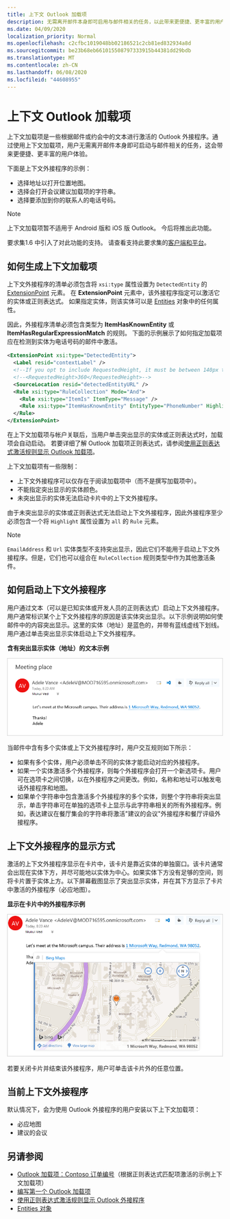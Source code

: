 ```yaml
---
title: 上下文 Outlook 加载项
description: 无需离开邮件本身即可启用与邮件相关的任务，以此带来更便捷、更丰富的用户体验。
ms.date: 04/09/2020
localization_priority: Normal
ms.openlocfilehash: c2cfbc1019048bb02186521c2cb81ed832934a8d
ms.sourcegitcommit: be23b68eb661015508797333915b44381dd29bdb
ms.translationtype: MT
ms.contentlocale: zh-CN
ms.lasthandoff: 06/08/2020
ms.locfileid: "44608955"
---
```

# <a name="contextual-outlook-add-ins"></a>上下文 Outlook 加载项

上下文加载项是一些根据邮件或约会中的文本进行激活的 Outlook 外接程序。通过使用上下文加载项，用户无需离开邮件本身即可启动与邮件相关的任务，这会带来更便捷、更丰富的用户体验。

下面是上下文外接程序的示例：

- 选择地址以打开位置地图。
- 选择会打开会议建议加载项的字符串。
- 选择要添加到你的联系人的电话号码。


> [!NOTE]
> 上下文加载项暂不适用于 Android 版和 iOS 版 Outlook。 今后将推出此功能。
>
> 要求集1.6 中引入了对此功能的支持。 请查看支持此要求集的[客户端和平台](../reference/requirement-sets/outlook-api-requirement-sets.md#requirement-sets-supported-by-exchange-servers-and-outlook-clients)。

## <a name="how-to-make-a-contextual-add-in"></a>如何生成上下文加载项

上下文外接程序的清单必须包含将 `xsi:type` 属性设置为 `DetectedEntity` 的 [ExtensionPoint](../reference/manifest/extensionpoint.md#detectedentity) 元素。 在 **ExtensionPoint** 元素中，该外接程序指定可以激活它的实体或正则表达式。 如果指定实体，则该实体可以是 [Entities](/javascript/api/outlook/office.entities) 对象中的任何属性。

因此，外接程序清单必须包含类型为 **ItemHasKnownEntity** 或 **ItemHasRegularExpressionMatch** 的规则。 下面的示例展示了如何指定加载项应在检测到实体为电话号码的邮件中激活。

```XML
<ExtensionPoint xsi:type="DetectedEntity">
  <Label resid="contextLabel" />
  <!--If you opt to include RequestedHeight, it must be between 140px to 450px, inclusive.-->
  <!--<RequestedHeight>360</RequestedHeight>-->
  <SourceLocation resid="detectedEntityURL" />
  <Rule xsi:type="RuleCollection" Mode="And">
    <Rule xsi:type="ItemIs" ItemType="Message" />
    <Rule xsi:type="ItemHasKnownEntity" EntityType="PhoneNumber" Highlight="all" />
  </Rule>
</ExtensionPoint>
```

在上下文加载项与帐户关联后，当用户单击突出显示的实体或正则表达式时，加载项会自动启动。 若要详细了解 Outlook 加载项正则表达式，请参阅[使用正则表达式激活规则显示 Outlook 加载项](use-regular-expressions-to-show-an-outlook-add-in.md)。

上下文加载项有一些限制：

- 上下文外接程序可以仅存在于阅读加载项中（而不是撰写加载项中）。
- 不能指定突出显示的实体颜色。
- 未突出显示的实体无法启动卡片中的上下文外接程序。

由于未突出显示的实体或正则表达式无法启动上下文外接程序，因此外接程序至少必须包含一个将 `Highlight` 属性设置为 `all` 的 `Rule` 元素。

> [!NOTE]
> `EmailAddress` 和 `Url` 实体类型不支持突出显示，因此它们不能用于启动上下文外接程序。但是，它们也可以组合在 `RuleCollection` 规则类型中作为其他激活条件。

## <a name="how-to-launch-a-contextual-add-in"></a>如何启动上下文外接程序

用户通过文本（可以是已知实体或开发人员的正则表达式）启动上下文外接程序。用户通常标识某个上下文外接程序的原因是该实体突出显示。以下示例说明如何使邮件中的内容突出显示。这里的实体（地址）是蓝色的，并带有蓝线虚线下划线。用户通过单击突出显示实体启动上下文外接程序。 

**含有突出显示实体（地址）的文本示例**

![在电子邮件中显示突出显示的实体](../images/outlook-detected-entity-highlight.png)
    
当邮件中含有多个实体或上下文外接程序时，用户交互规则如下所示：

- 如果有多个实体，用户必须单击不同的实体才能启动对应的外接程序。
- 如果一个实体激活多个外接程序，则每个外接程序会打开一个新选项卡。用户可在选项卡之间切换，以在外接程序之间更改。例如，名称和地址可以触发电话外接程序和地图。
- 如果单个字符串中包含激活多个外接程序的多个实体，则整个字符串将突出显示，单击字符串可在单独的选项卡上显示与此字符串相关的所有外接程序。例如，表达建议在餐厅集会的字符串将激活"建议的会议"外接程序和餐厅评级外接程序。

## <a name="how-a-contextual-add-in-displays"></a>上下文外接程序的显示方式

激活的上下文外接程序显示在卡片中，该卡片是靠近实体的单独窗口。该卡片通常会出现在实体下方，并尽可能地以实体为中心。如果实体下方没有足够的空间，则将卡片置于实体上方。以下屏幕截图显示了突出显示实体，并在其下方显示了卡片中激活的外接程序（必应地图）。

**显示在卡片中的外接程序示例**

![在卡片中显示上下文相关应用程序](../images/outlook-detected-entity-card.png)

若要关闭卡片并结束该外接程序，用户可单击该卡片外的任意位置。

## <a name="current-contextual-add-ins"></a>当前上下文外接程序

默认情况下，会为使用 Outlook 外接程序的用户安装以下上下文加载项：

- 必应地图 
- 建议的会议

## <a name="see-also"></a>另请参阅

- [Outlook 加载项：Contoso 订单编号](https://github.com/OfficeDev/Outlook-Add-In-Contextual-Regex)（根据正则表达式匹配项激活的示例上下文加载项）
- [编写第一个 Outlook 加载项](../quickstarts/outlook-quickstart.md)
- [使用正则表达式激活规则显示 Outlook 外接程序](use-regular-expressions-to-show-an-outlook-add-in.md)
- [Entities 对象](/javascript/api/outlook/office.entities)

